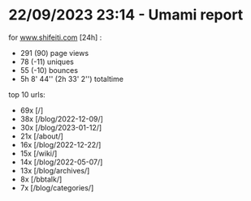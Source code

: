 # 22/09/2023 23:14 - Umami report
for www.shifeiti.com [24h] :

 - 291 (90) page views
 - 78 (-11) uniques
 - 55 (-10) bounces
 - 5h 8' 44'' (2h 33' 2'') totaltime


top 10 urls:
 - 69x [/]
 - 38x [/blog/2022-12-09/]
 - 30x [/blog/2023-01-12/]
 - 21x [/about/]
 - 16x [/blog/2022-12-22/]
 - 15x [/wiki/]
 - 14x [/blog/2022-05-07/]
 - 13x [/blog/archives/]
 - 8x [/bbtalk/]
 - 7x [/blog/categories/]


